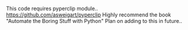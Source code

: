 This code requires pyperclip module..
https://github.com/asweigart/pyperclip
Highly recommend the book "Automate the Boring Stuff with Python"
Plan on adding to this in future..
